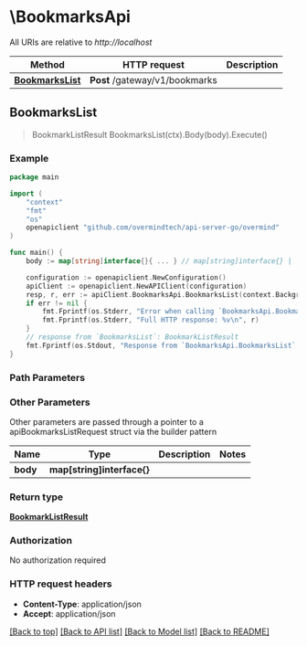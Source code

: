 # \BookmarksApi

All URIs are relative to *http://localhost*

Method | HTTP request | Description
------------- | ------------- | -------------
[**BookmarksList**](BookmarksApi.md#BookmarksList) | **Post** /gateway/v1/bookmarks | 



## BookmarksList

> BookmarkListResult BookmarksList(ctx).Body(body).Execute()



### Example

```go
package main

import (
    "context"
    "fmt"
    "os"
    openapiclient "github.com/overmindtech/api-server-go/overmind"
)

func main() {
    body := map[string]interface{}{ ... } // map[string]interface{} | 

    configuration := openapiclient.NewConfiguration()
    apiClient := openapiclient.NewAPIClient(configuration)
    resp, r, err := apiClient.BookmarksApi.BookmarksList(context.Background()).Body(body).Execute()
    if err != nil {
        fmt.Fprintf(os.Stderr, "Error when calling `BookmarksApi.BookmarksList``: %v\n", err)
        fmt.Fprintf(os.Stderr, "Full HTTP response: %v\n", r)
    }
    // response from `BookmarksList`: BookmarkListResult
    fmt.Fprintf(os.Stdout, "Response from `BookmarksApi.BookmarksList`: %v\n", resp)
}
```

### Path Parameters



### Other Parameters

Other parameters are passed through a pointer to a apiBookmarksListRequest struct via the builder pattern


Name | Type | Description  | Notes
------------- | ------------- | ------------- | -------------
 **body** | **map[string]interface{}** |  | 

### Return type

[**BookmarkListResult**](BookmarkListResult.md)

### Authorization

No authorization required

### HTTP request headers

- **Content-Type**: application/json
- **Accept**: application/json

[[Back to top]](#) [[Back to API list]](../README.md#documentation-for-api-endpoints)
[[Back to Model list]](../README.md#documentation-for-models)
[[Back to README]](../README.md)

